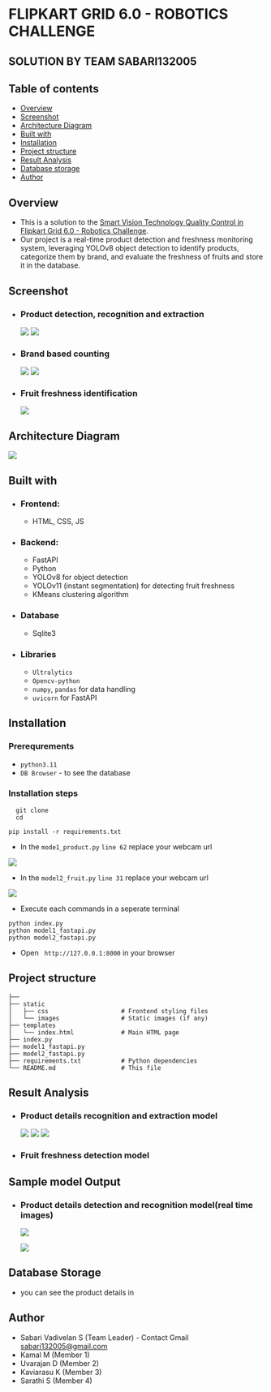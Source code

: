 # FLIPKART GRID 6.0 - ROBOTICS CHALLENGE
## SOLUTION BY TEAM SABARI132005



## Table of contents

- [Overview](#overview)
- [Screenshot](#screenshot)
- [Architecture Diagram](#my-process)
- [Built with](#built-with)
- [Installation](#installation)
- [Project structure](#structure)
- [Result Analysis](#resultanalysis)
- [Database storage](#database)
- [Author](#author)


## Overview
- This is a solution to the [Smart Vision Technology Quality Control in Flipkart Grid 6.0 - Robotics Challenge](https://unstop.com/hackathons/flipkart-grid-60-robotics-challenge-flipkart-grid-60-flipkart-1024253). 
- Our project is a real-time product detection and freshness monitoring system, leveraging YOLOv8 object detection to identify products, categorize them by brand, and evaluate the freshness of fruits and store it in the database.


## Screenshot
- ### Product detection, recognition and extraction
  <img  src="./assets/image1.jpg">
  <img src="./assets/image2.jpg">

- ### Brand based counting
  <img src="./assets/count1.jpg">
  <img src="./assets/count2.jpg">

- ### Fruit freshness identification
  <img src="./assets/output.jpg">
## Architecture Diagram

![](assets/architecture.jpg)

## Built with

- ### Frontend:
  - HTML, CSS, JS

- ### Backend:
  - FastAPI
  - Python
  - YOLOv8 for object detection
  - YOLOv11 (instant segmentation) for detecting fruit freshness
  - KMeans clustering algorithm
- ### Database
  - Sqlite3
- ### Libraries
  - `Ultralytics`
  - `Opencv-python`
  - `numpy`, `pandas` for data handling
  - `uvicorn` for FastAPI

## Installation

### Prerequrements
  - `python3.11`
  - `DB Browser` - to see the database

### Installation steps

  ```
    git clone
    cd
  ```
  ```
  pip install -r requirements.txt
  ```
  - In the `mode1_product.py`  `line 62` replace your webcam url

![](assets/url1.png)

  - In the `model2_fruit.py` `line 31` replace your webcam url

 ![](assets/url2.png) 


  - Execute each commands in a seperate terminal
  ```
  python index.py
  python model1_fastapi.py
  python model2_fastapi.py
  ```
  - Open ` http://127.0.0.1:8000` in your browser

## Project structure

```
├──          
├── static
│   ├── css                    # Frontend styling files
│   └── images                 # Static images (if any)
├── templates
│   └── index.html             # Main HTML page
├── index.py   
├── model1_fastapi.py          
├── model2_fastapi.py                 
├── requirements.txt           # Python dependencies
└── README.md                  # This file
```
## Result Analysis

- ### Product details recognition and extraction model
    ![](assets/detection.png) 
    ![](assets/product_model.png) 
    ![](assets/results.png) 
- ### Fruit freshness detection model


## Sample model Output
- ### Product details detection and recognition model(real time images)
  ![](assets/real-time.png) 

  ![](assets/real-time2.png) 

## Database Storage

- you can see the product details in 
## Author

- Sabari Vadivelan S (Team Leader) - Contact Gmail [sabari132005@gmail.com]()
- Kamal M (Member 1)
- Uvarajan D (Member 2)
- Kaviarasu K (Member 3)
- Sarathi S (Member 4)
